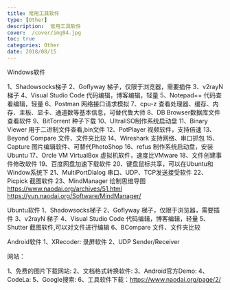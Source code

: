 ```yaml
---
title: 常用工具软件
type: [Other]
description:  常用工具软件
cover:  /cover/img94.jpg
toc: true
categories: Other
date: 2018/08/15
---
```



Windows软件

1、Shadowsocks梯子
2、Goflyway 梯子，仅限于浏览器，需要插件
3、v2rayN 梯子
4、Visual Studio Code 代码编辑，博客编辑，轻量
5、Notepad++ 代码查看编辑，轻量
6、Postman 网络接口请求模拟
7、cpu-z 查看处理器、缓存、内存、主板、显卡、通道数等基本信息，可替代鲁大师
8、DB Browser数据库文件查看软件
9、BitTorrent 种子下载
10、UltralISO制作系统启动盘
11、Binary Viewer 用于二进制文件查看,bin文件
12、PotPlayer 视频软件，支持倍速
13、Beyond Compare 文件、文件夹比较
14、Wireshark 支持网络、串口抓包
15、Capture 图片编辑软件、可替代PhotoShop
16、refus 制作系统启动盘，安装Ubuntu
17、Orcle VM VirtualBox 虚拟机软件，速度比VMware
18、文件创建事件修改软件
19、百度网盘加速下载软件
20、键盘鼠标共享，可以在Ubuntu和Window系统下
21、MultiPortDialog 串口、UDP、TCP发送接受软件
22、Picpick 截图软件
23、MindManager 绘制思维导图 
   https://www.naodai.org/archives/51.html
   https://yun.naodai.org/Software/MindManager/

Ubuntu软件
1、Shadowsocks梯子
2、Goflyway 梯子，仅限于浏览器，需要插件
3、v2rayN 梯子
4、Visual Studio Code 代码编辑，博客编辑，轻量
5、Shutter 截图软件,可以对文件进行编辑
6、BCompare 文件、文件夹比较
 


Android软件
1、XRecoder: 录屏软件
2、UDP Sender/Receiver



网站：

1、免费的图片下载网站: 
2、文档格式转换软件: 
3、Android官方Demo: 
4、CodeLa:
5、Google搜索: 
6、工具软件下载：https://www.naodai.org/page/2/